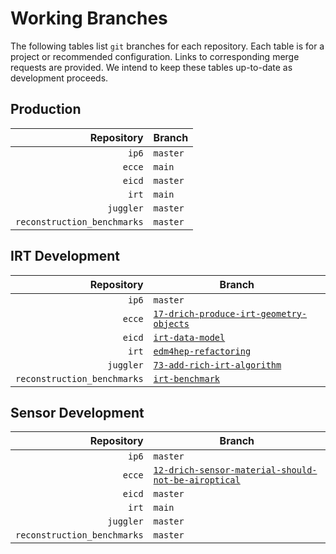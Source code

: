 # Working Branches

The following tables list `git` branches for each repository. Each table is for a 
project or recommended configuration. Links to corresponding merge requests are provided.
We intend to keep these tables up-to-date as development proceeds.

## Production
| Repository                  | Branch   |
| --:                         | ---      |
| `ip6`                       | `master` |
| `ecce`                      | `main`   |
| `eicd`                      | `master` |
| `irt`                       | `main`   |
| `juggler`                   | `master` |
| `reconstruction_benchmarks` | `master` |

## IRT Development
| Repository                  | Branch                                                                                                       |
| --:                         | ---                                                                                                          |
| `ip6`                       | `master`                                                                                                     |
| `ecce`                      | [`17-drich-produce-irt-geometry-objects`](https://eicweb.phy.anl.gov/EIC/detectors/ecce/-/merge_requests/31) |
| `eicd`                      | [`irt-data-model`](https://eicweb.phy.anl.gov/EIC/eicd/-/merge_requests/70)                                  |
| `irt`                       | [`edm4hep-refactoring`](https://eicweb.phy.anl.gov/EIC/irt/-/merge_requests/10)                              |
| `juggler`                   | [`73-add-rich-irt-algorithm`](https://eicweb.phy.anl.gov/EIC/juggler/-/merge_requests/377)                   |
| `reconstruction_benchmarks` | [`irt-benchmark`](https://eicweb.phy.anl.gov/EIC/benchmarks/reconstruction_benchmarks/-/merge_requests/222)  |

## Sensor Development
| Repository                  | Branch                                                                                                                   |
| --:                         | ---                                                                                                                      |
| `ip6`                       | `master`                                                                                                                 |
| `ecce`                      | [`12-drich-sensor-material-should-not-be-airoptical`](https://eicweb.phy.anl.gov/EIC/detectors/ecce/-/merge_requests/28) |
| `eicd`                      | `master`                                                                                                                 |
| `irt`                       | `main`                                                                                                                   |
| `juggler`                   | `master`                                                                                                                 |
| `reconstruction_benchmarks` | `master`                                                                                                                 |
